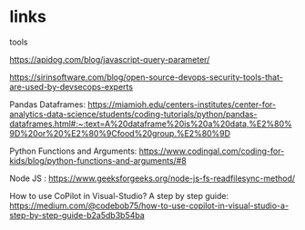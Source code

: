 # links
tools

https://apidog.com/blog/javascript-query-parameter/

https://sirinsoftware.com/blog/open-source-devops-security-tools-that-are-used-by-devsecops-experts

Pandas Dataframes: https://miamioh.edu/centers-institutes/center-for-analytics-data-science/students/coding-tutorials/python/pandas-dataframes.html#:~:text=A%20dataframe%20is%20a%20data,%E2%80%9D%20or%20%E2%80%9Cfood%20group.%E2%80%9D

Python Functions and Arguments:
https://www.codingal.com/coding-for-kids/blog/python-functions-and-arguments/#8

Node JS :
https://www.geeksforgeeks.org/node-js-fs-readfilesync-method/

How to use CoPilot in Visual-Studio? A step by step guide: https://medium.com/@codebob75/how-to-use-copilot-in-visual-studio-a-step-by-step-guide-b2a5db3b54ba
